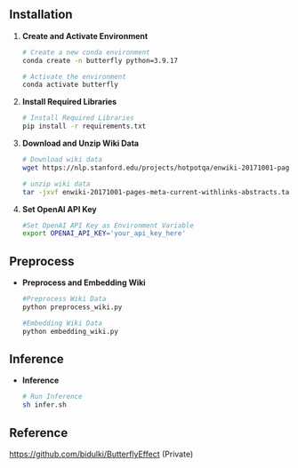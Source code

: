 ## Installation

1. **Create and Activate Environment**
   ```sh
   # Create a new conda environment
   conda create -n butterfly python=3.9.17

   # Activate the environment
   conda activate butterfly
   ```
   
2. **Install Required Libraries**
   ```sh
   # Install Required Libraries
   pip install -r requirements.txt
   ```

4. **Download and Unzip Wiki Data**
   ```sh
   # Download wiki data
   wget https://nlp.stanford.edu/projects/hotpotqa/enwiki-20171001-pages-meta-current-withlinks-abstracts.tar.bz2

   # unzip wiki data
   tar -jxvf enwiki-20171001-pages-meta-current-withlinks-abstracts.tar.bz2
   ```

5. **Set OpenAI API Key**
   ```sh
   #Set OpenAI API Key as Environment Variable
   export OPENAI_API_KEY='your_api_key_here'
   ```
## Preprocess

* **Preprocess and Embedding Wiki**
   ```sh
   #Preprocess Wiki Data
   python preprocess_wiki.py

   #Embedding Wiki Data
   python embedding_wiki.py
   ```
## Inference

* **Inference**
   ```sh
   # Run Inference
   sh infer.sh
   ```
   

## Reference
https://github.com/bidulki/ButterflyEffect (Private)
